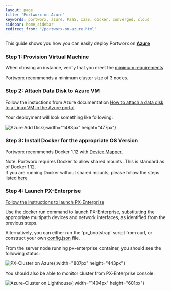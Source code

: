 ```yaml
---
layout: page
title: "Portworx on Azure"
keywords: portworx, azure, PaaS, IaaS, docker, converged, cloud
sidebar: home_sidebar
redirect_from: "/portworx-on-azure.html"
---
```


This guide shows you how you can easily deploy Portworx on [**Azure**](https://azure.microsoft.com/en-us/)

### Step 1: Provision Virtual Machine
When chosing an instance, verify that you meet the [minimum requirements](/getting-started/px-enterprise.html#step-1-verify-requirements)

Portworx recommends a minimum cluster size of 3 nodes.

### Step 2: Attach Data Disk to Azure VM
Follow the instuctions from Azure documentation [How to attach a data disk to a Linux VM in the Azure portal
](https://azure.microsoft.com/en-us/documentation/articles/virtual-machines-linux-attach-disk-portal/)

Your deployment will look something like following:


![Azure Add Disk](/images/azure-add-disk.png "Add Disk"){:width="1483px" height="477px"}

### Step 3: Install Docker for the appropriate OS Version 
Portworx recommends Docker 1.12 with [Device Mapper](https://docs.docker.com/engine/userguide/storagedriver/device-mapper-driver/#/configure-docker-with-devicemapper).

Note: Portworx requires Docker to allow shared mounts.  This is standard as of Docker 1.12.  
If you are running Docker without shared mounts, please follow the steps listed [here](/knowledgebase/shared-mount-propogation.html)

### Step 4: Launch PX-Enterprise
[Follow the instructions to launch PX-Enterprise](/getting-started/px-enterprise.html)

Use the docker run command to launch PX-Enterprise, substituting the appropriate multipath devices and network interfaces, as identified from the previous steps.

Alternatively, you can either run the 'px_bootstrap' script from curl, or construct your own [config.json](/control/config-json.html) file.

From the server node running px-enterprise container, you should see the following status:

![PX-Cluster on Azure](/images/azure-pxctl-status.png "PX-Cluster on Azure"){:width="807px" height="443px"}


You should also be able to monitor cluster from PX-Enterprise console:

![Azure-Cluster on Lighthouse](/images/azure-cluster-on-lighthouse-updated.png "Azure-Cluster on Lighthouse"){:width="1404px" height="601px"}

